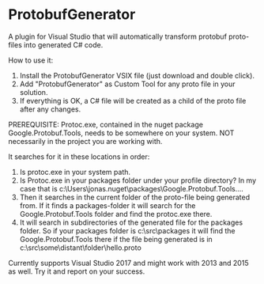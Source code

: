 # ProtobufGenerator
A plugin for Visual Studio that will automatically transform protobuf proto-files into generated C# code.

How to use it:
1. Install the ProtobufGenerator VSIX file (just download and double click).
2. Add "ProtobufGenerator" as Custom Tool for any proto file in your solution.
3. If everything is OK, a C# file will be created as a child of the proto file after any changes.

PREREQUISITE:
Protoc.exe, contained in the nuget package Google.Protobuf.Tools, needs to be somewhere on your system. NOT necessarily in the project you are working with.

It searches for it in these locations in order:
1. Is protoc.exe in your system path.
2. Is Protoc.exe in your packages folder under your profile directory?
  In my case that is c:\Users\jonas\.nuget\packages\Google.Protobuf.Tools....
3. Then it searches in the current folder of the proto-file being generated from. If it finds a packages-folder it will search for the Google.Protobuf.Tools folder and find the protoc.exe there.
4. It will search in subdirectories of the generated file for the packages folder. So if your packages folder is c:\src\packages it will find the Google.Protobuf.Tools there if the file being generated is in c:\src\some\distant\folder\hello.proto


Currently supports Visual Studio 2017 and might work with 2013 and 2015 as well. Try it and report on your success.
